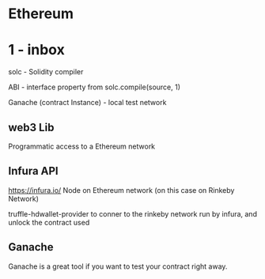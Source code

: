# Ethereum

# 1 - inbox
solc - Solidity compiler

ABI - interface property from solc.compile(source, 1)

Ganache (contract Instance) - local test network

## web3 Lib
Programmatic access to a Ethereum network

## Infura API
https://infura.io/
Node on Ethereum network (on this case on Rinkeby Network)

truffle-hdwallet-provider to conner to the rinkeby network run by infura, and unlock the contract used

## Ganache

Ganache is a great tool if you want to test your contract right away.